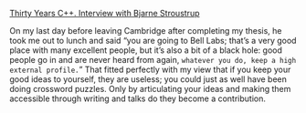 [Thirty Years C++. Interview with Bjarne Stroustrup](http://www.odbms.org/blog/2020/07/thirty-years-c-interview-with-bjarne-stroustrup/)

On my last day before leaving Cambridge after completing my thesis, he took me out to lunch and said “you are going to Bell Labs; that’s a very good place with many excellent people, but it’s also a bit of a black hole: good people go in and are never heard from again, `whatever you do, keep a high external profile.`” That fitted perfectly with my view that if you keep your good ideas to yourself, they are useless; you could just as well have been doing crossword puzzles. Only by articulating your ideas and making them accessible through writing and talks do they become a contribution.